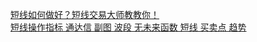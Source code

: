   
[短线如何做好？短线交易大师教教你！](http://www.dianyue.me/archives/147/367zgdzpz2ak4jtf/)  
[短线操作指标 通达信 副图 波段 无未来函数 短线 买卖点 趋势](http://www.dianyue.me/archives/723/3r96hx5oby6t293l/)